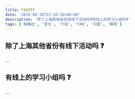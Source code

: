 ```yaml
---
title: FAQ❓❓❓
date: '2019-09-26T21:26:26+08:00'
description: '除了上海其他省份有线下活动吗❓有线上的学习小组吗❓'
tags: ['格略社', '官方', '介绍', 'FAQ', '问题', '解答']
---
```


## 除了上海其他省份有线下活动吗 ❓

...

## 有线上的学习小组吗 ❓

...
